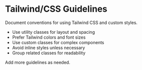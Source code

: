# Tailwind/CSS Guidelines

Document conventions for using Tailwind CSS and custom styles.

- Use utility classes for layout and spacing
- Prefer Tailwind colors and font sizes
- Use custom classes for complex components
- Avoid inline styles unless necessary
- Group related classes for readability

Add more guidelines as needed.
